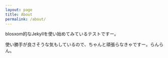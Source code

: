```yaml
---
layout: page
title: About
permalink: /about/
---
```


blosxom的なJekyllを使い始めてみているテストですー。

使い勝手が良さそうな気もしているので、ちゃんと頑張らなきゃですー。らんらん。


